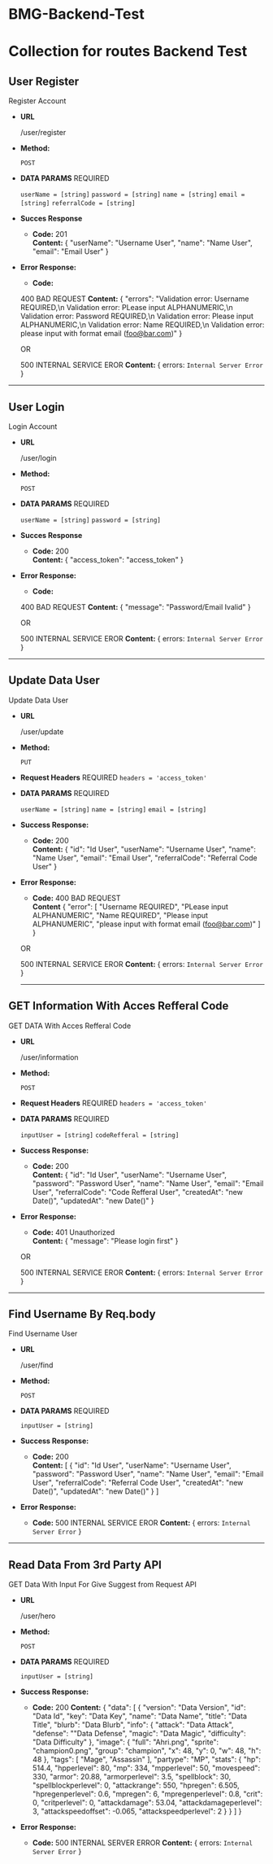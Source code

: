 # BMG-Backend-Test

Collection for routes Backend Test
===============================================================


**User Register**
----
  Register Account


* **URL**

  /user/register


* **Method:**

  `POST`


* **DATA PARAMS**
  REQUIRED

  `userName = [string]`
  `password = [string]`
  `name = [string]`
  `email = [string]`
  `referralCode = [string]`


* **Succes Response**

  * **Code:** 201 <br />
    **Content:**
    {
        "userName": "Username User",
        "name": "Name User",
        "email": "Email User"
    }


* **Error Response:**

  * **Code:** 

  400 BAD REQUEST
    **Content:**
    {
        "errors": 
            "Validation error: Username REQUIRED,\n
            Validation error: PLease input ALPHANUMERIC,\n
            Validation error: Password REQUIRED,\n
            Validation error: Please input ALPHANUMERIC,\n
            Validation error: Name REQUIRED,\n
            Validation error: please input with format email (foo@bar.com)"
    }

  OR

  500 INTERNAL SERVICE EROR
    **Content:**
    { errors: `Internal Server Error` }


--------------------------------------------------------


**User Login**
----
  Login Account


* **URL**

  /user/login


* **Method:**

  `POST`


* **DATA PARAMS**
  REQUIRED

  `userName = [string]`
  `password = [string]`


* **Succes Response**

  * **Code:** 200 <br />
    **Content:**
    {
        "access_token": "access_token"
    }


* **Error Response:**

  * **Code:** 

  400 BAD REQUEST
    **Content:**
    {
        "message": "Password/Email Ivalid"
    }

  OR

  500 INTERNAL SERVICE EROR
    **Content:**
    { errors: `Internal Server Error` }


--------------------------------------------------------

**Update Data User**
----
  Update Data User


* **URL**

  /user/update


* **Method:**
  
  `PUT`


* **Request Headers**
  REQUIRED
  `headers = 'access_token'`


* **DATA PARAMS**
  REQUIRED
  
  `userName = [string]`
  `name = [string]`
  `email = [string]`
  
  
* **Success Response:**
  
  * **Code:** 200 <br />
    **Content:**
    {
        "id": "Id User",
        "userName": "Username User",
        "name": "Name User",
        "email": "Email User",
        "referralCode": "Referral Code User"
    }
 

* **Error Response:**

  * **Code:** 
  400 BAD REQUEST <br />
    **Content**
    {
    "error": [
            "Username REQUIRED",
            "PLease input ALPHANUMERIC",
            "Name REQUIRED",
            "Please input ALPHANUMERIC",
            "please input with format email (foo@bar.com)"
        ]
    }

  OR

  500 INTERNAL SERVICE EROR
    **Content:**
    { errors: `Internal Server Error` }


  ------------------------------------------------------------


**GET Information With Acces Refferal Code**
----
  GET DATA With Acces Refferal Code


* **URL**

  /user/information


* **Method:**
  
  `POST`


* **Request Headers**
  REQUIRED
  `headers = 'access_token'`


* **DATA PARAMS**
  REQUIRED
  
  `inputUser = [string]`
  `codeRefferal = [string]`


* **Success Response:**
  
  * **Code:** 200 <br />
    **Content:**
    {
        "id": "Id User",
        "userName": "Username User",
        "password": "Password User",
        "name": "Name User",
        "email": "Email User",
        "referralCode": "Code Refferal User",
        "createdAt": "new Date()",
        "updatedAt": "new Date()"
    }
 

* **Error Response:**

  * **Code:** 
  401 Unauthorized <br />
    **Content:**
    {
        "message": "Please login first"
    }

  OR

  500 INTERNAL SERVICE EROR
    **Content:**
    { errors: `Internal Server Error` }


------------------------------------------------------------


**Find Username By Req.body**
----
  Find Username User


* **URL**

  /user/find


* **Method:**
  
  `POST`


* **DATA PARAMS**
  REQUIRED
  
  `inputUser = [string]`


* **Success Response:**

  * **Code:** 200 <br />
    **Content:**
    [
        {
            "id": "Id User",
            "userName": "Username User",
            "password": "Password User",
            "name": "Name User",
            "email": "Email User",
            "referralCode": "Referral Code User",
            "createdAt": "new Date()",
            "updatedAt": "new Date()"
        }
    ]


* **Error Response:**

  * **Code:** 
  500 INTERNAL SERVICE EROR
    **Content:**
    { errors: `Internal Server Error` }


------------------------------------------------------------


**Read Data From 3rd Party API**
----
  GET Data With Input For Give Suggest from Request API


* **URL**

  /user/hero


* **Method:**
  
  `POST`


* **DATA PARAMS**
  REQUIRED
  
  `inputUser = [string]`

  
* **Success Response:**
  
  * **Code:** 200 
    **Content:**
    {
    "data": [
        {
            "version": "Data Version",
            "id": "Data Id",
            "key": "Data Key",
            "name": "Data Name",
            "title": "Data Title",
            "blurb": "Data Blurb",
            "info": {
                "attack": "Data Attack",
                "defense": ""Data Defense",
                "magic": "Data Magic",
                "difficulty": "Data Difficulty"
            },
            "image": {
                "full": "Ahri.png",
                "sprite": "champion0.png",
                "group": "champion",
                "x": 48,
                "y": 0,
                "w": 48,
                "h": 48
            },
            "tags": [
                "Mage",
                "Assassin"
            ],
            "partype": "MP",
            "stats": {
                "hp": 514.4,
                "hpperlevel": 80,
                "mp": 334,
                "mpperlevel": 50,
                "movespeed": 330,
                "armor": 20.88,
                "armorperlevel": 3.5,
                "spellblock": 30,
                "spellblockperlevel": 0,
                "attackrange": 550,
                "hpregen": 6.505,
                "hpregenperlevel": 0.6,
                "mpregen": 6,
                "mpregenperlevel": 0.8,
                "crit": 0,
                "critperlevel": 0,
                "attackdamage": 53.04,
                "attackdamageperlevel": 3,
                "attackspeedoffset": -0.065,
                "attackspeedperlevel": 2
                }
            }
        ]
    }
 
* **Error Response:**

  * **Code:** 
  500 INTERNAL SERVER ERROR
    **Content:**
    { errors: `Internal Server Error` }